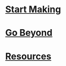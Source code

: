 # [Start Making](start-making/intro.md)
# [Go Beyond](go-beyond/intro.md)
# [Resources](resources/intro.md)